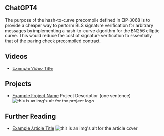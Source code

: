 ## ChatGPT4

The purpose of the hash-to-curve precompile defined in EIP-3068 is to provide a cheaper way to perform BLS signature verification for arbitrary messages by implementing a hash-to-curve algorithm for the BN256 elliptic curve. This would reduce the cost of signature verification to essentially that of the pairing check precompiled contract.

## Videos

- [Example Video Title](https://www.youtube.com/watch?v=TDGq4aeevgY)

## Projects

- [Example Project Name](https://xxxx.xxx/xxxxx) Project Description (one sentence) ![this is an img's alt for the project logo](https://xxxx.xxx/project-logo.xxx)

## Further Reading

- [Example Article Title](https://xxxx.xxx/xxxxx) ![this is an img's alt for the article cover](https://xxxx.xxx/article-cover.xxx)
